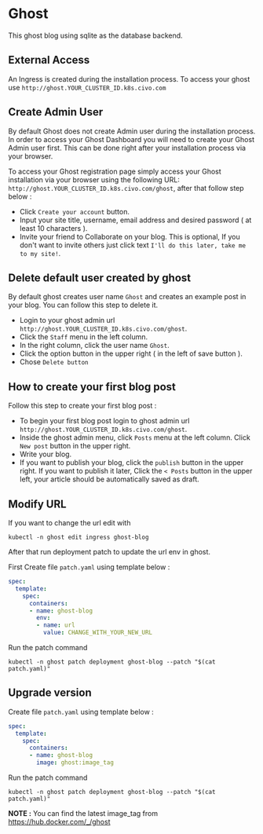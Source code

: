 # Ghost

This ghost blog using sqlite as the database backend.

## External Access

An Ingress is created during the installation process. To access your ghost use `http://ghost.YOUR_CLUSTER_ID.k8s.civo.com`

## Create Admin User

By default Ghost does not create Admin user during the installation process. In order to access your Ghost Dashboard you will need to create your Ghost Admin user first. This can be done right after your installation process via your browser.

To access your Ghost registration page simply access your Ghost installation via your browser using the following URL: `http://ghost.YOUR_CLUSTER_ID.k8s.civo.com/ghost`, after that follow step below :

* Click `Create your account` button.  
* Input your site title, username, email address and desired password ( at least 10 characters ).  
* Invite your friend to Collaborate on your blog. This is optional, If you don't want to invite others just click text `I'll do this later, take me to my site!`.

## Delete default user created by ghost

By default ghost creates user name `Ghost` and creates an example post in your blog. You can follow this step to delete it.

* Login to your ghost admin url `http://ghost.YOUR_CLUSTER_ID.k8s.civo.com/ghost`.  
* Click the `Staff` menu in the left column.  
* In the right column, click the user name `Ghost`.  
* Click the option button in the upper right ( in the left of save button ).  
* Chose `Delete button`

## How to create your first blog post

Follow this step to create your first blog post :

* To begin your first blog post login to ghost admin url `http://ghost.YOUR_CLUSTER_ID.k8s.civo.com/ghost`.  
* Inside the ghost admin menu, click `Posts` menu at the left column. Click `New post` button in the upper right.  
* Write your blog.  
* If you want to publish your blog, click the `publish` button in the upper right. If you want to publish it later, Click the `< Posts` button in the upper left, your article should be automatically saved as draft.

## Modify URL

If you want to change the url edit with 

```
kubectl -n ghost edit ingress ghost-blog
```

After that run deployment patch to update the url env in ghost.

First Create file `patch.yaml` using template below :

```yaml
spec:
  template:
    spec:
      containers:
      - name: ghost-blog
        env:
        - name: url
          value: CHANGE_WITH_YOUR_NEW_URL
```

Run the patch command

```
kubectl -n ghost patch deployment ghost-blog --patch "$(cat patch.yaml)"
```

## Upgrade version

Create file `patch.yaml` using template below :

```yaml
spec:
  template:
    spec:
      containers:
      - name: ghost-blog
        image: ghost:image_tag
```

Run the patch command

```
kubectl -n ghost patch deployment ghost-blog --patch "$(cat patch.yaml)"
```

**NOTE :** You can find the latest image_tag from https://hub.docker.com/_/ghost
